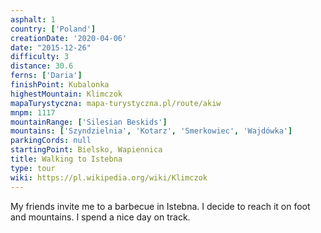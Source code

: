 ```yaml
---
asphalt: 1
country: ['Poland']
creationDate: '2020-04-06'
date: "2015-12-26"
difficulty: 3
distance: 30.6
ferns: ['Daria']
finishPoint: Kubalonka
highestMountain: Klimczok
mapaTurystyczna: mapa-turystyczna.pl/route/akiw
mnpm: 1117
mountainRange: ['Silesian Beskids']
mountains: ['Szyndzielnia', 'Kotarz', 'Smerkowiec', 'Wajdówka']
parkingCords: null
startingPoint: Bielsko, Wapiennica
title: Walking to Istebna
type: tour
wiki: https://pl.wikipedia.org/wiki/Klimczok
---
```


My friends invite me to a barbecue in Istebna. I decide to reach it on foot and mountains. I spend a nice day on track.
